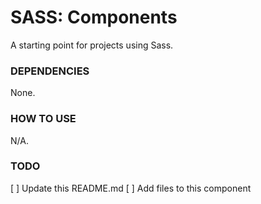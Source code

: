 # SASS: Components
A starting point for projects using Sass.

### DEPENDENCIES
None.

### HOW TO USE
N/A.

### TODO
[ ] Update this README.md
[ ] Add files to this component